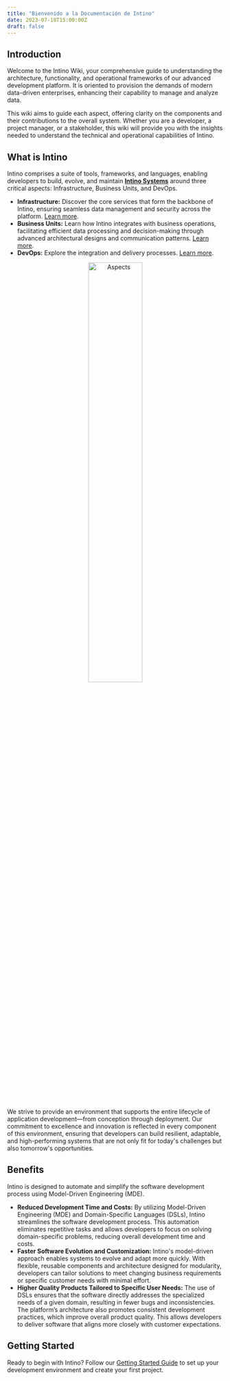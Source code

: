 ```yaml
---
title: "Bienvenido a la Documentación de Intino"
date: 2023-07-18T15:00:00Z
draft: false
---
```


## Introduction
Welcome to the Intino Wiki, your comprehensive guide to understanding the architecture, functionality, and operational frameworks of our advanced development platform. It is oriented to provision the demands of modern data-driven enterprises, enhancing their capability to manage and analyze data.

This wiki aims to guide each aspect, offering clarity on the components and their contributions to the overall system. Whether you are a developer, a project manager, or a stakeholder, this wiki will provide you with the insights needed to understand the technical and operational capabilities of Intino.

## What is Intino
Intino comprises a suite of tools, frameworks, and languages, enabling developers to build, evolve, and maintain **[Intino Systems](Intino_Systems)** around three critical aspects: Infrastructure, Business Units, and DevOps.

* **Infrastructure:** Discover the core services that form the backbone of Intino, ensuring seamless data management and security across the platform. [Learn more](infrastructure).
* **Business Units:** Learn how Intino integrates with business operations, facilitating efficient data processing and decision-making through advanced architectural designs and communication patterns. [Learn more](Business_Units).
* **DevOps:** Explore the integration and delivery processes. [Learn more](devops).

<div style="text-align: center;">
  <img src="images/Aspects.png" alt="Aspects" style="width: 50%;">
</div>

We strive to provide an environment that supports the entire lifecycle of application development—from conception through deployment. Our commitment to excellence and innovation is reflected in every component of this environment, ensuring that developers can build resilient, adaptable, and high-performing systems that are not only fit for today's challenges but also tomorrow's opportunities.

## Benefits
Intino is designed to automate and simplify the software development process using Model-Driven Engineering (MDE).

* **Reduced Development Time and Costs:** By utilizing Model-Driven Engineering (MDE) and Domain-Specific Languages (DSLs), Intino streamlines the software development process. This automation eliminates repetitive tasks and allows developers to focus on solving domain-specific problems, reducing overall development time and costs.
* **Faster Software Evolution and Customization:** Intino's model-driven approach enables systems to evolve and adapt more quickly. With flexible, reusable components and architecture designed for modularity, developers can tailor solutions to meet changing business requirements or specific customer needs with minimal effort.
* **Higher Quality Products Tailored to Specific User Needs:** The use of DSLs ensures that the software directly addresses the specialized needs of a given domain, resulting in fewer bugs and inconsistencies. The platform’s architecture also promotes consistent development practices, which improve overall product quality. This allows developers to deliver software that aligns more closely with customer expectations.

## Getting Started
Ready to begin with Intino? Follow our [Getting Started Guide](Getting_Started_Guide) to set up your development environment and create your first project.
